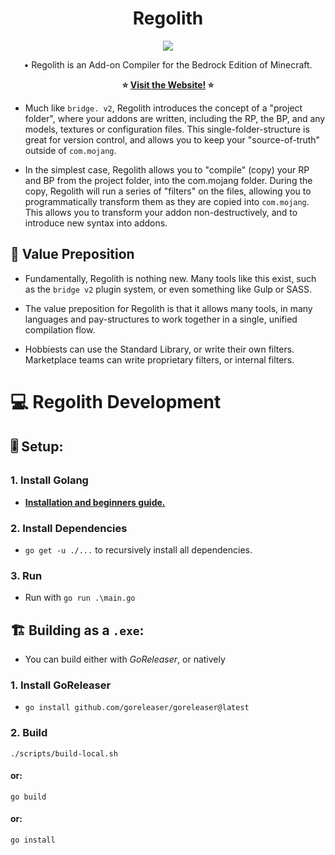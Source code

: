 <h1 align="center">Regolith</h1>

<p align="center">
<img src="https://user-images.githubusercontent.com/61835816/142045400-5b2ef154-6fb8-4055-b562-45a27bee02c0.png"></img>
</p>

<p align="center">
 • Regolith is an Add-on Compiler for the Bedrock Edition of Minecraft.
</p>
  
<p align="center">
<b>⭐ <a href="https://bedrock-oss.github.io/regolith/">Visit the Website!</a> ⭐</b>
</p>

- Much like `bridge. v2`, Regolith introduces the concept of a "project folder", where your addons are written, including the RP, the BP, and any models, textures or configuration files. This single-folder-structure is great for version control, and allows you to keep  your "source-of-truth" outside of `com.mojang`.

- In the simplest case, Regolith allows you to "compile" (copy) your RP and BP from the project folder, into the com.mojang folder. During the copy, Regolith will run a series of "filters" on the files, allowing you to programmatically transform them as they are copied into `com.mojang`. This allows you to transform your addon non-destructively, and to introduce new syntax into addons.

## 🎫 Value Preposition 

- Fundamentally, Regolith is nothing new. Many tools like this exist, such as the `bridge v2` plugin system, or even something like Gulp or SASS. 

- The value preposition for Regolith is that it allows many tools, in many languages and pay-structures to work together in a single, unified compilation flow. 

- Hobbiests can use the Standard Library, or write their own filters. Marketplace teams can write proprietary filters, or internal filters.


# 💻 Regolith Development

## 🎚 Setup:

### 1. Install Golang

- **[Installation and beginners guide.](https://golang.org/doc/tutorial/getting-started)**

### 2. Install Dependencies

- `go get -u ./...` to recursively install all dependencies.

### 3. Run

-  Run with `go run .\main.go`

## 🏗 Building as a `.exe`:

- You can build either with *GoReleaser*, or natively

### 1. Install GoReleaser

- `go install github.com/goreleaser/goreleaser@latest`

### 2. Build

 `./scripts/build-local.sh`

#### or:

 `go build`

#### or:

 `go install`
